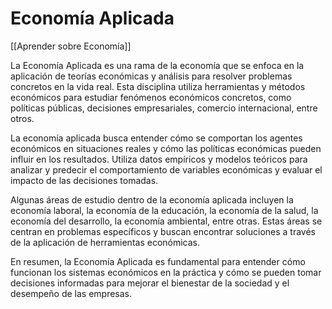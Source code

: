 # Economía Aplicada

[[Aprender sobre Economía]]

La Economía Aplicada es una rama de la economía que se enfoca en la aplicación de teorías económicas y análisis para resolver problemas concretos en la vida real. Esta disciplina utiliza herramientas y métodos económicos para estudiar fenómenos económicos concretos, como políticas públicas, decisiones empresariales, comercio internacional, entre otros.

La economía aplicada busca entender cómo se comportan los agentes económicos en situaciones reales y cómo las políticas económicas pueden influir en los resultados. Utiliza datos empíricos y modelos teóricos para analizar y predecir el comportamiento de variables económicas y evaluar el impacto de las decisiones tomadas.

Algunas áreas de estudio dentro de la economía aplicada incluyen la economía laboral, la economía de la educación, la economía de la salud, la economía del desarrollo, la economía ambiental, entre otras. Estas áreas se centran en problemas específicos y buscan encontrar soluciones a través de la aplicación de herramientas económicas.

En resumen, la Economía Aplicada es fundamental para entender cómo funcionan los sistemas económicos en la práctica y cómo se pueden tomar decisiones informadas para mejorar el bienestar de la sociedad y el desempeño de las empresas.
